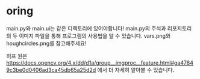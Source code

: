 # oring
main.py와 main.ui는 같은 디렉토리에 있어야합니다! 
main.py의 주석과 리포지토리의 두 이미지 파일을 통해 프로그램의 사용법을 알 수 있습니다. 
vars.png와 houghcircles.png를 참고해주세요! 

허프 원은 https://docs.opencv.org/4.x/dd/d1a/group__imgproc__feature.html#ga47849c3be0d0406ad3ca45db65a25d2d 에서 더 자세히 알아볼 수 있습니다. 
